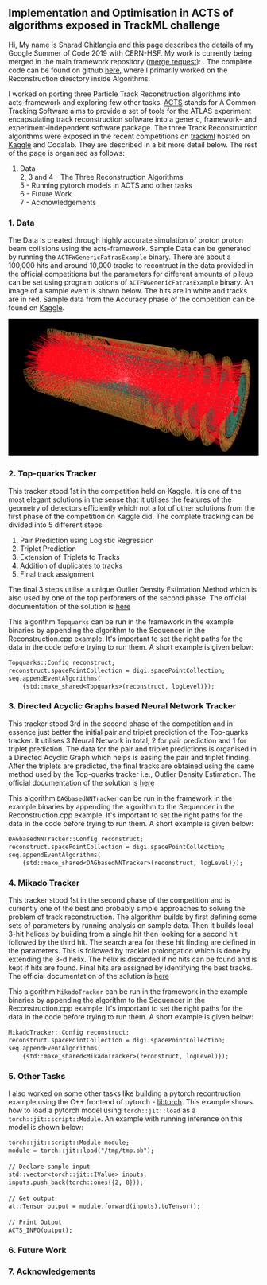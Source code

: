 ## Implementation and Optimisation in ACTS of algorithms exposed in TrackML challenge

Hi, My name is Sharad Chitlangia and this page describes the details of my Google Summer of Code 2019 with CERN-HSF. My work is currently being merged in the main framework repository ([merge request](https://gitlab.cern.ch/acts/acts-framework/merge_requests/152)): . The complete code can be found on github [here](https://github.com/Sharad24/acts-framework), where I primarily worked on the Reconstruction directory inside Algorithms.

I worked on porting three Particle Track Reconstruction algorithms into acts-framework and exploring few other tasks. [ACTS](https://gitlab.cern.ch/acts) stands for A Common Tracking Software aims to provide a set of tools for the ATLAS experiment encapsulating track reconstruction software into a generic, framework- and experiment-independent software package. The three Track Reconstruction algorithms were exposed in the recent competitions on [trackml](https://sites.google.com/site/trackmlparticle/) hosted on [Kaggle](https://www.kaggle.com/c/trackml-particle-identification) and Codalab. They are described in a bit more detail below. The rest of the page is organised as follows:
1. Data <br>
2, 3 and 4 - The Three Reconstruction Algorithms <br>
5 - Running pytorch models in ACTS and other tasks <br>
6 - Future Work <br>
7 - Acknowledgements <br>

### 1. Data

The Data is created through highly accurate simulation of proton proton beam collisions using the acts-framework. Sample Data can be generated by running the `ACTFWGenericFatrasExample` binary. There are about a 100,000 hits and around 10,000 tracks to recontruct in the data provided in the official competitions but the parameters for different amounts of pileup can be set using program options of `ACTFWGenericFatrasExample` binary. An image of a sample event is shown below. The hits are in white and tracks are in red. Sample data from the Accuracy phase of the competition can be found on [Kaggle](https://www.kaggle.com/c/trackml-particle-identification/data).
 
<img src="trackml.png"
     alt="Trackml Data"/>

### 2. Top-quarks Tracker

This tracker stood 1st in the competition held on Kaggle. It is one of the most elegant solutions in the sense that it utilises the features of the geometry of detectors efficiently which not a lot of other solutions from the first phase of the competition on Kaggle did. The complete tracking can be divided into 5 different steps:
1. Pair Prediction using Logistic Regression
2. Triplet Prediction
3. Extension of Triplets to Tracks
4. Addition of duplicates to tracks
5. Final track assignment

The final 3 steps utilise a unique Outlier Density Estimation Method which is also used by one of the top performers of the second phase. The official documentation of the solution is [here](https://github.com/top-quarks/top-quarks/blob/master/top-quarks_documentation.pdf)

This algorithm `Topquarks` can be run in the framework in the example binaries by appending the algorithm to the Sequencer in the Reconstruction.cpp example. It's important to set the right paths for the data in the code before trying to run them. A short example is given below:

```
Topquarks::Config reconstruct;
reconstruct.spacePointCollection = digi.spacePointCollection;
seq.appendEventAlgorithms(
    {std::make_shared<Topquarks>(reconstruct, logLevel)});
```

### 3. Directed Acyclic Graphs based Neural Network Tracker

This tracker stood 3rd in the second phase of the competition and in essence just better the initial pair and triplet prediction of the Top-quarks tracker. It utilises 3 Neural Network in total, 2 for pair prediction and 1 for triplet prediction. The data for the pair and triplet predictions is organised in a Directed Acyclic Graph which helps is easing the pair and triplet finding. After the triplets are predicted, the final tracks are obtained using the same method used by the Top-quarks tracker i.e., Outlier Density Estimation. The official documentation of the solution is [here](https://github.com/marcelkunze/trackml/blob/master/doc/Marcel_Kunze_TrackML_AlgorithmDescription.pdf)

This algorithm `DAGbasedNNTracker` can be run in the framework in the example binaries by appending the algorithm to the Sequencer in the Reconstruction.cpp example. It's important to set the right paths for the data in the code before trying to run them. A short example is given below:

```
DAGbasedNNTracker::Config reconstruct;
reconstruct.spacePointCollection = digi.spacePointCollection;
seq.appendEventAlgorithms(
    {std::make_shared<DAGbasedNNTracker>(reconstruct, logLevel)});
```

### 4. Mikado Tracker

This tracker stood 1st in the second phase of the competition and is currently one of the best and probably simple approaches to solving the problem of track reconstruction. The algorithm builds by first defining some sets of parameters by running analysis on sample data. Then it builds local 3-hit helices by building from a single hit then looking for a second hit followed by the third hit. The search area for these hit finding are defined in the parameters. This is followed by tracklet prolongation which is done by extending the 3-d helix. The helix is discarded if no hits can be found and is kept if hits are found. Final hits are assigned by identifying the best tracks. The official documentation of the solution is [here](https://gitlab.com/sgorbuno/MikadoTracker/blob/master/doc/MikadoTrackerForTrackML.pdf)

This algorithm `MikadoTracker` can be run in the framework in the example binaries by appending the algorithm to the Sequencer in the Reconstruction.cpp example. It's important to set the right paths for the data in the code before trying to run them. A short example is given below:

```
MikadoTracker::Config reconstruct;
reconstruct.spacePointCollection = digi.spacePointCollection;
seq.appendEventAlgorithms(
    {std::make_shared<MikadoTracker>(reconstruct, logLevel)});
```

### 5. Other Tasks

I also worked on some other tasks like building a pytorch recontruction example using the C++ frontend of pytorch - [libtorch](https://pytorch.org/cppdocs/). This example shows how to load a pytorch model using `torch::jit::load` as a `torch::jit::script::Module`. An example with running inference on this model is shown below:

```
torch::jit::script::Module module;
module = torch::jit::load("/tmp/tmp.pb");

// Declare sample input
std::vector<torch::jit::IValue> inputs;
inputs.push_back(torch::ones({2, 8}));

// Get output
at::Tensor output = module.forward(inputs).toTensor();

// Print Output
ACTS_INFO(output);
```

### 6. Future Work

### 7. Acknowledgements
